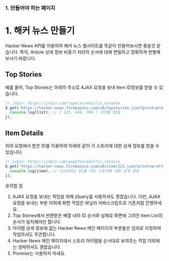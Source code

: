 ### 1. 만들어야 하는 페이지

<!-- 1. main page(https://news.ycombinator.com/news)
2. welcome page(https://news.ycombinator.com/newswelcome.html)
3. new page(https://news.ycombinator.com/newest)
4. thread page(https://news.ycombinator.com/threads?id=dhs0113)
5. past page(https://news.ycombinator.com/front)
6. comments page(https://news.ycombinator.com/newcomments)
7. ask page(https://news.ycombinator.com/ask)
8. show page(https://news.ycombinator.com/show)
9. jobs page(https://news.ycombinator.com/jobs)
10. submit page(https://news.ycombinator.com/submit) -->

# 1. 해커 뉴스 만들기
Hacker News API를 이용하여 해커 뉴스 웹사이트를 똑같이 만들어보시면 좋을것 같습니다. 특히, Article 상세 정보 비동기 처리의 순서에 대해 면밀하고 정확하게 판별해보시기 바랍니다.

## Top Stories
예를 들어, Top Stories는 아래의 주소로 AJAX 요청을 보내 Item ID정보를 받을 수 있습니다.

```javascript
// jsbin: https://jsbin.com/tapelar/edit?js,console
$.get('https://hacker-news.firebaseio.com/v0/topstories.json?print=pretty', function (list) {
  console.log(list); // [ 123, 456, 789 ] 아이템 ID들
});
```

## Item Details
위의 요청에서 받은 ID를 이용하여 아래와 같이 각 스토리에 대한 상세 정보를 받을 수 있습니다.

```javascript
// jsbin: https://jsbin.com/yugafus/edit?js,console
$.get('https://hacker-news.firebaseio.com/v0/item/123.json?print=pretty', function (item) {
  console.log(item); // 123이라는 ID를 가진 스토리에 대한 상세 정보
});
```

유의할 점
1. AJAX 요청을 보내는 작업을 위해 jQuery를 사용하셔도 괜찮습니다. 
  다만, AJAX 요청을 보내는 부분 이외에 화면 작업은 바닐라 자바스크립트로 기존처럼 진행하세요.
2. Top Stories에서 반환받은 배열 내의 ID 순서와 실제로 화면에 그려진 Item List의 순서가 일치해야만 합니다.
3. 아이템 상세 정보에 없는 Hacker News 메인 페이지의 부분들은 임의로 지정하여 작업하셔도 무관합니다.
4. Hacker News 메인 페이지에서 스토리 아이템을 순서대로 보여주는 작업 이외에는 생략하셔도 괜찮습니다.
5. Promise는 사용하지 마세요.